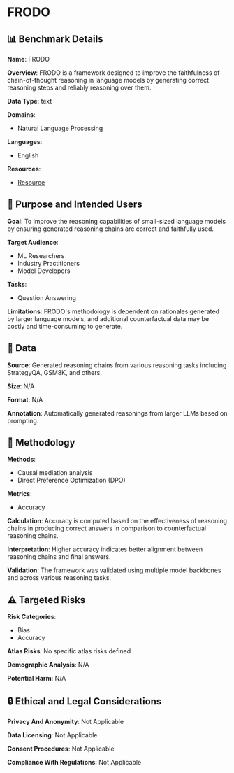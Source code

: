 # FRODO

## 📊 Benchmark Details

**Name**: FRODO

**Overview**: FRODO is a framework designed to improve the faithfulness of chain-of-thought reasoning in language models by generating correct reasoning steps and reliably reasoning over them.

**Data Type**: text

**Domains**:
- Natural Language Processing

**Languages**:
- English

**Resources**:
- [Resource](https://debjitpaul.github.io/reasoningmatter)

## 🎯 Purpose and Intended Users

**Goal**: To improve the reasoning capabilities of small-sized language models by ensuring generated reasoning chains are correct and faithfully used.

**Target Audience**:
- ML Researchers
- Industry Practitioners
- Model Developers

**Tasks**:
- Question Answering

**Limitations**: FRODO's methodology is dependent on rationales generated by larger language models, and additional counterfactual data may be costly and time-consuming to generate.

## 💾 Data

**Source**: Generated reasoning chains from various reasoning tasks including StrategyQA, GSM8K, and others.

**Size**: N/A

**Format**: N/A

**Annotation**: Automatically generated reasonings from larger LLMs based on prompting.

## 🔬 Methodology

**Methods**:
- Causal mediation analysis
- Direct Preference Optimization (DPO)

**Metrics**:
- Accuracy

**Calculation**: Accuracy is computed based on the effectiveness of reasoning chains in producing correct answers in comparison to counterfactual reasoning chains.

**Interpretation**: Higher accuracy indicates better alignment between reasoning chains and final answers.

**Validation**: The framework was validated using multiple model backbones and across various reasoning tasks.

## ⚠️ Targeted Risks

**Risk Categories**:
- Bias
- Accuracy

**Atlas Risks**:
No specific atlas risks defined

**Demographic Analysis**: N/A

**Potential Harm**: N/A

## 🔒 Ethical and Legal Considerations

**Privacy And Anonymity**: Not Applicable

**Data Licensing**: Not Applicable

**Consent Procedures**: Not Applicable

**Compliance With Regulations**: Not Applicable
